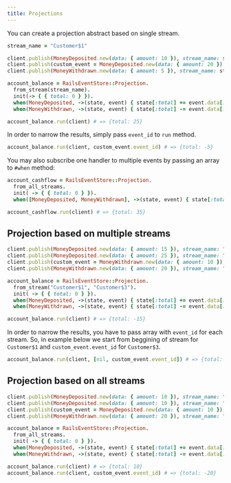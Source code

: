 ```yaml
---
title: Projections
---
```


You can create a projection abstract based on single stream.

```ruby
stream_name = "Customer$1"

client.publish(MoneyDeposited.new(data: { amount: 10 }), stream_name: stream_name)
client.publish(custom_event = MoneyDeposited.new(data: { amount: 20 }), stream_name: stream_name)
client.publish(MoneyWithdrawn.new(data: { amount: 5 }), stream_name: stream_name)

account_balance = RailsEventStore::Projection.
  from_stream(stream_name).
  init(-> { { total: 0 } }).
  when(MoneyDeposited, ->(state, event) { state[:total] += event.data[:amount] }).
  when(MoneyWithdrawn, ->(state, event) { state[:total] -= event.data[:amount] })

account_balance.run(client) # => {total: 25}
```

In order to narrow the results, simply pass `event_id` to `run` method.

```ruby
account_balance.run(client, custom_event.event_id) # => {total: -5}
```

You may also subscribe one handler to multiple events by passing an array to `#when` method:

```ruby
account_cashflow = RailsEventStore::Projection.
  from_all_streams.
  init( -> { { total: 0 } }).
  when([MoneyDeposited, MoneyWithdrawn], ->(state, event) { state[:total] += event.data[:amount] })

account_cashflow.run(client) # => {total: 35}
```

## Projection based on multiple streams

```ruby
client.publish(MoneyDeposited.new(data: { amount: 15 }), stream_name: "Customer$1")
client.publish(MoneyDeposited.new(data: { amount: 25 }), stream_name: "Customer$2")
client.publish(custom_event = MoneyWithdrawn.new(data: { amount: 10 }), stream_name: "Customer$3")
client.publish(MoneyWithdrawn.new(data: { amount: 20 }), stream_name: "Customer$3")

account_balance = RailsEventStore::Projection.
  from_stream("Customer$1", "Customer$3").
  init( -> { { total: 0 } }).
  when(MoneyDeposited, ->(state, event) { state[:total] += event.data[:amount] }).
  when(MoneyWithdrawn, ->(state, event) { state[:total] -= event.data[:amount] })

account_balance.run(client) # => {total: -15}
```

In order to narrow the results, you have to pass array with `event_id` for each stream. So, in example below we start from beggining of stream for `Customer$1` and `custom_event.event_id` for `Customer$3`.

```ruby
account_balance.run(client, [nil, custom_event.event_id]) # => {total: -5}
```

## Projection based on all streams

```ruby
client.publish(MoneyDeposited.new(data: { amount: 10 }), stream_name: "Customer$1")
client.publish(MoneyDeposited.new(data: { amount: 10 }), stream_name: "Customer$2")
client.publish(custom_event = MoneyDeposited.new(data: { amount: 10 }), stream_name: "Customer$3")
client.publish(MoneyWithdrawn.new(data: { amount: 20 }), stream_name: "Customer$4")

account_balance = RailsEventStore::Projection.
  from_all_streams.
  init( -> { { total: 0 } }).
  when(MoneyDeposited, ->(state, event) { state[:total] += event.data[:amount] }).
  when(MoneyWithdrawn, ->(state, event) { state[:total] -= event.data[:amount] })

account_balance.run(client) # => {total: 10}
account_balance.run(client, custom_event.event_id) # => {total: -20}
```
